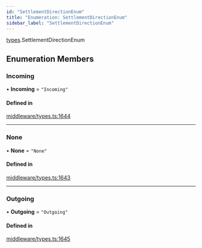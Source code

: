 ```yaml
---
id: "SettlementDirectionEnum"
title: "Enumeration: SettlementDirectionEnum"
sidebar_label: "SettlementDirectionEnum"
---
```


[types](../../../modules/Types/Types.md).SettlementDirectionEnum

## Enumeration Members

### Incoming

• **Incoming** = ``"Incoming"``

#### Defined in

[middleware/types.ts:1644](https://github.com/PolymeshAssociation/polymesh-sdk/blob/5a778578/src/middleware/types.ts#L1644)

___

### None

• **None** = ``"None"``

#### Defined in

[middleware/types.ts:1643](https://github.com/PolymeshAssociation/polymesh-sdk/blob/5a778578/src/middleware/types.ts#L1643)

___

### Outgoing

• **Outgoing** = ``"Outgoing"``

#### Defined in

[middleware/types.ts:1645](https://github.com/PolymeshAssociation/polymesh-sdk/blob/5a778578/src/middleware/types.ts#L1645)
